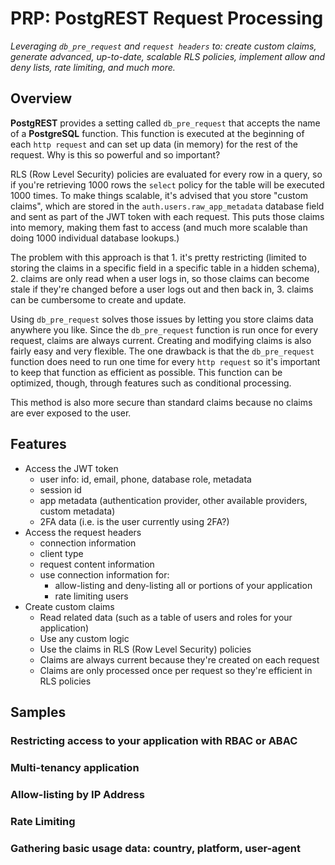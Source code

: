 # PRP: PostgREST Request Processing
*Leveraging `db_pre_request` and `request headers` to: create custom claims, generate advanced, up-to-date, scalable RLS policies, implement allow and deny lists, rate limiting, and much more.*

## Overview
**PostgREST** provides a setting called `db_pre_request` that accepts the name of a **PostgreSQL** function.  This function is executed at the beginning of each `http request` and can set up data (in memory) for the rest of the request.  Why is this so powerful and so important?

RLS (Row Level Security) policies are evaluated for every row in a query, so if you're retrieving 1000 rows the `select` policy for the table will be executed 1000 times.  To make things scalable, it's advised that you store "custom claims", which are stored in the `auth.users.raw_app_metadata` database field and sent as part of the JWT token with each request.  This puts those claims into memory, making them fast to access (and much more scalable than doing 1000 individual database lookups.)

The problem with this approach is that 1. it's pretty restricting (limited to storing the claims in a specific field in a specific table in a hidden schema), 2. claims are only read when a user logs in, so those claims can become stale if they're changed before a user logs out and then back in, 3. claims can be cumbersome to create and update.

Using `db_pre_request` solves those issues by letting you store claims data anywhere you like.  Since the `db_pre_request` function is run once for every request, claims are always current.  Creating and modifying claims is also fairly easy and very flexible.  The one drawback is that the `db_pre_request` function does need to run one time for every `http request` so it's important to keep that function as efficient as possible.  This function can be optimized, though, through features such as conditional processing.

This method is also more secure than standard claims because no claims are ever exposed to the user. 

## Features
- Access the JWT token
  - user info: id, email, phone, database role, metadata
  - session id
  - app metadata (authentication provider, other available providers, custom metadata)
  - 2FA data (i.e. is the user currently using 2FA?)
- Access the request headers
  - connection information
  - client type
  - request content information
  - use connection information for:
    - allow-listing and deny-listing all or portions of your application
    - rate limiting users
- Create custom claims
  - Read related data (such as a table of users and roles for your application)
  - Use any custom logic
  - Use the claims in RLS (Row Level Security) policies
  - Claims are always current because they're created on each request
  - Claims are only processed once per request so they're efficient in RLS policies


## Samples

### Restricting access to your application with RBAC or ABAC

### Multi-tenancy application

### Allow-listing by IP Address

### Rate Limiting

### Gathering basic usage data: country, platform, user-agent



